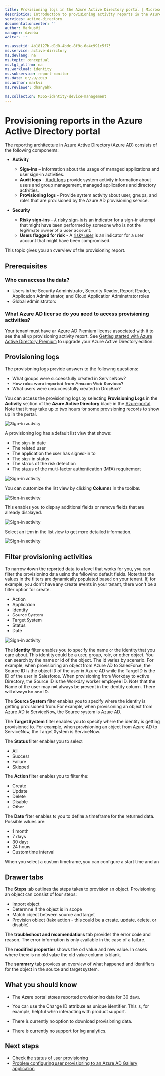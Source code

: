 ```yaml
---
title: Provisioning logs in the Azure Active Directory portal | Microsoft Docs
description: Introduction to provisioning activity reports in the Azure Active Directory portal 
services: active-directory
documentationcenter: ''
author: MarkusVi
manager: daveba
editor: ''

ms.assetid: 4b18127b-d1d0-4bdc-8f9c-6a4c991c5f75
ms.service: active-directory
ms.devlang: na
ms.topic: conceptual
ms.tgt_pltfrm: na
ms.workload: identity
ms.subservice: report-monitor
ms.date: 07/29/2019
ms.author: markvi
ms.reviewer: dhanyahk

ms.collection: M365-identity-device-management
---
```

# Provisioning reports in the Azure Active Directory portal

The reporting architecture in Azure Active Directory (Azure AD) consists of the following components:

- **Activity** 
    - **Sign-ins** – Information about the usage of managed applications and user sign-in activities.
    - **Audit logs** - [Audit logs](concept-audit-logs.md) provide system activity information about users and group management, managed applications and directory activities.
    - **Provisioning logs** - Provide system activity about user, groups, and roles that are provisioned by the Azure AD provisioning service. 

- **Security** 
    - **Risky sign-ins** - A [risky sign-in](concept-risky-sign-ins.md) is an indicator for a sign-in attempt that might have been performed by someone who is not the legitimate owner of a user account.
    - **Users flagged for risk** - A [risky user](concept-user-at-risk.md) is an indicator for a user account that might have been compromised.

This topic gives you an overview of the provisioning report.

## Prerequisites

### Who can access the data?
* Users in the Security Administrator, Security Reader, Report Reader, Application Administrator, and Cloud Application Adminstrator roles
* Global Administrators


### What Azure AD license do you need to access provisioning activities?

Your tenant must have an Azure AD Premium license associated with it to see the all up provisioning activity report. See [Getting started with Azure Active Directory Premium](../fundamentals/active-directory-get-started-premium.md) to upgrade your Azure Active Directory edition. 

## Provisioning logs

The provisioning logs provide answers to the following questions:

* What groups were successfully created in ServiceNow?
* How roles were imported from Amazon Web Services?
* What users were unsuccessfully created in DropBox?

You can access the provisioning logs by selecting **Provisioning Logs** in the **Activity** section of the **Azure Active Directory** blade in the [Azure portal](https://portal.azure.com). Note that it may take up to two hours for some provisioning records to show up in the portal.

![Sign-in activity](./media/concept-provisioning-logs/61.png "Sign-in activity")


A provisioning log has a default list view that shows:

- The sign-in date
- The related user
- The application the user has signed-in to
- The sign-in status
- The status of the risk detection
- The status of the multi-factor authentication (MFA) requirement

![Sign-in activity](./media/concept-provisioning-logs/01.png "Sign-in activity")

You can customize the list view by clicking **Columns** in the toolbar.

![Sign-in activity](./media/concept-provisioning-logs/19.png "Sign-in activity")

This enables you to display additional fields or remove fields that are already displayed.

![Sign-in activity](./media/concept-provisioning-logs/02.png "Sign-in activity")

Select an item in the list view to get more detailed information.

![Sign-in activity](./media/concept-provisioning-logs/03.png "Sign-in activity")


## Filter provisioning activities

To narrow down the reported data to a level that works for you, you can filter the provisioning data using the following default fields. Note that the values in the filters are dynamically populated based on your tenant. If, for example, you don't have any create events in your tenant, there won't be a filter option for create.

- Action
- Application
- Identity
- Source System
- Target System
- Status
- Date

![Sign-in activity](./media/concept-provisioning-logs/04.png "Sign-in activity")

The **Identity** filter enables you to specify the name or the identity that you care about. This identity could be a user, group, role, or other object. You can search by the name or id of the object. The id varies by scenario. For example, when provisioning an object from Azure AD to SalesForce, the Source ID is the object ID of the user in Azure AD while the TargetID is the ID of the user in Salesforce. When provisioning from Workday to Active Directory, the Source ID is the Workday worker employee ID. Note that the Name of the user may not always be present in the Identity column. There will always be one ID. 

The **Source System** filter enables you to specify where the identity is getting provisioned from. For example, when provisioning an object from Azure AD to ServiceNow, the Source system is Azure AD. 

The **Target System** filter enables you to specify where the identity is getting provisioned to. For example, when provisioning an object from Azure AD to ServiceNow, the Target System is ServiceNow. 

The **Status** filter enables you to select:

- All
- Success
- Failure
- Skipped

The **Action** filter enables you to filter the:

- Create 
- Update
- Delete
- Disable
- Other

The **Date** filter enables to you to define a timeframe for the returned data.  
Possible values are:

- 1 month
- 7 days
- 30 days
- 24 hours
- Custom time interval

When you select a custom timeframe, you can configure a start time and an  

## Drawer tabs 

The **Steps** tab outlines the steps taken to provision an object. Provisioning an object can consist of four steps: 

- Import object
- Determine if the object is in scope
- Match object between source and target
- Provision object (take action - this could be a create, update, delete, or disable)

The **troubleshoot and recomendations** tab provides the error code and reason. The error information is only available in the case of a failure. 

The **modified properties** shows the old value and new value. In cases where there is no old value the old value column is blank. 

The **summary** tab provides an overview of what happened and identifiers for the object in the source and target system. 

## What you should know

- The Azure portal stores reported provisioning data for 30 days.

- You can use the Change ID attribute as unique identifier. This is, for example, helpful when interacting with product support.

- There is currently no option to download provisioning data.

- There is currently no support for log analytics.


## Next steps

* [Check the status of user provisioning](https://docs.microsoft.com/azure/active-directory/manage-apps/application-provisioning-when-will-provisioning-finish-specific-user)
* [Problem configuring user provisioning to an Azure AD Gallery application](https://docs.microsoft.com/azure/active-directory/manage-apps/application-provisioning-config-problem)



